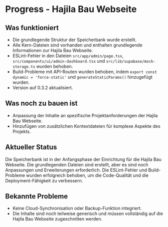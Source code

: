 # Progress - Hajila Bau Webseite

## Was funktioniert
- Die grundlegende Struktur der Speicherbank wurde erstellt.
- Alle Kern-Dateien sind vorhanden und enthalten grundlegende Informationen zur Hajila Bau Webseite.
- ESLint-Fehler in den Dateien `src/app/admin/page.tsx`, `src/components/ui/admin-dashboard.tsx` und `src/lib/supabase/mock-storage.ts` wurden behoben.
- Build-Probleme mit API-Routen wurden behoben, indem `export const dynamic = 'force-static'` und `generateStaticParams()` hinzugefügt wurden.
- Version auf 0.3.2 aktualisiert.

## Was noch zu bauen ist
- Anpassung der Inhalte an spezifische Projektanforderungen der Hajila Bau Webseite.
- Hinzufügen von zusätzlichen Kontextdateien für komplexe Aspekte des Projekts.

## Aktueller Status
Die Speicherbank ist in der Anfangsphase der Einrichtung für die Hajila Bau Webseite. Die grundlegenden Dateien sind erstellt, aber es sind noch Anpassungen und Erweiterungen erforderlich. Die ESLint-Fehler und Build-Probleme wurden erfolgreich behoben, um die Code-Qualität und die Deployment-Fähigkeit zu verbessern.

## Bekannte Probleme
- Keine Cloud-Synchronisation oder Backup-Funktion integriert.
- Die Inhalte sind noch teilweise generisch und müssen vollständig auf die Hajila Bau Webseite zugeschnitten werden.
